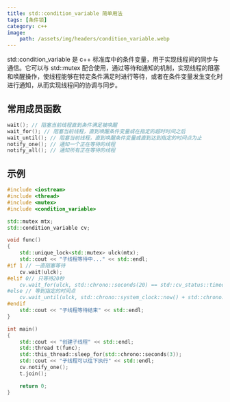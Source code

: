 ```yaml
---
title: std::condition_variable 简单用法
tags: [条件锁]
category: c++
image:
    path: /assets/img/headers/condition_variable.webp
---
```


std::condition_variable 是 c++ 标准库中的条件变量，用于实现线程间的同步与通信。它可以与 std::mutex 配合使用，通过等待和通知的机制，实现线程的阻塞和唤醒操作，使线程能够在特定条件满足时进行等待，或者在条件变量发生变化时进行通知，从而实现线程间的协调与同步。

## 常用成员函数

```c++
wait(); // 阻塞当前线程直到条件满足被唤醒
wait_for(); // 阻塞当前线程，直到唤醒条件变量或在指定的超时时间之后
wait_until(); // 阻塞当前线程，直到唤醒条件变量或直到达到指定的时间点为止
notify_one(); // 通知一个正在等待的线程
notify_all(); // 通知所有正在等待的线程
```

## 示例

```c++
#include <iostream>
#include <thread>
#include <mutex>
#include <condition_variable>

std::mutex mtx;
std::condition_variable cv;

void func()
{
    std::unique_lock<std::mutex> ulck(mtx);
    std::cout << "子线程等待中..." << std::endl;
#if 1 // 一直阻塞等待
    cv.wait(ulck);
#elif 0// 只等待20秒
    cv.wait_for(ulck, std::chrono::seconds(20) == std::cv_status::timeout);
#else // 等到指定的时间点
    cv.wait_until(ulck, std::chrono::system_clock::now() + std::chrono::seconds(1));
#endif
    std::cout << "子线程等待结束" << std::endl;
}

int main()
{
    std::cout << "创建子线程" << std::endl;
    std::thread t(func);
    std::this_thread::sleep_for(std::chrono::seconds(3));
    std::cout << "子线程可以往下执行" << std::endl;
    cv.notify_one();
    t.join();

    return 0;
}
```